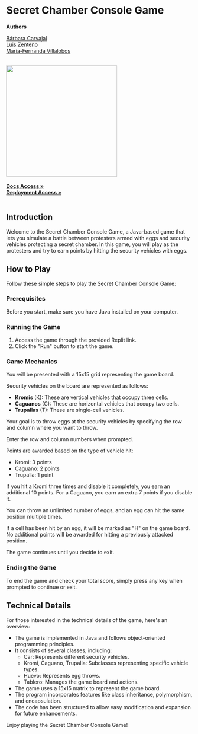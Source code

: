 # Secret Chamber Console Game

 <b>Authors</b>

  [Bárbara Carvajal](https://github.com/BarbaraCarvajal)<br/>
[Luis Zenteno](https://github.com/LuisZentenxx)<br/>
[María-Fernanda Villalobos](https://github.com/MariferVL)
<br/>
<br/>

<img width="300px" src="https://github.com/MariferVL/GameSecretChamber/assets/99364311/51c1e97c-87e8-453e-b47b-04571b4f12ba">

<br/>
<br/>
    <a href="https://github.com/MariferVL/GameSecretChamber" target="_blank"><strong>Docs Access »</strong></a>
<br/>
     <a href="https://replit.com/@marifervl/CamaraSecreta-Juego" target="_blank"><strong>Deployment Access »</strong></a>
<br/>
<br/>

## Introduction
<p>Welcome to the Secret Chamber Console Game, a Java-based game that lets you simulate a battle between protesters armed with eggs and security vehicles protecting a secret chamber. In this game, you will play as the protesters and try to earn points by hitting the security vehicles with eggs.</p>

## How to Play
<p>Follow these simple steps to play the Secret Chamber Console Game:</p>

### Prerequisites
<p>Before you start, make sure you have Java installed on your computer.</p>

### Running the Game
<ol>
<li>Access the game through the provided Replit link.</li>
<li>Click the "Run" button to start the game.</li>
</ol>

### Game Mechanics
<p>You will be presented with a 15x15 grid representing the game board.</p>
<p>Security vehicles on the board are represented as follows:</p>
<ul>
<li><strong>Kromis</strong> (K): These are vertical vehicles that occupy three cells.</li>
<li><strong>Caguanos</strong> (C): These are horizontal vehicles that occupy two cells.</li>
<li><strong>Trupallas</strong> (T): These are single-cell vehicles.</li>
</ul>
<p>Your goal is to throw eggs at the security vehicles by specifying the row and column where you want to throw.</p>
<p>Enter the row and column numbers when prompted.</p>
<p>Points are awarded based on the type of vehicle hit:</p>
<ul>
<li>Kromi: 3 points</li>
<li>Caguano: 2 points</li>
<li>Trupalla: 1 point</li>
</ul>
<p>If you hit a Kromi three times and disable it completely, you earn an additional 10 points. For a Caguano, you earn an extra 7 points if you disable it.</p>
<p>You can throw an unlimited number of eggs, and an egg can hit the same position multiple times.</p>
<p>If a cell has been hit by an egg, it will be marked as "H" on the game board. No additional points will be awarded for hitting a previously attacked position.</p>
<p>The game continues until you decide to exit.</p>

### Ending the Game
<p>To end the game and check your total score, simply press any key when prompted to continue or exit.</p>

## Technical Details
<p>For those interested in the technical details of the game, here's an overview:</p>
<ul>
<li>The game is implemented in Java and follows object-oriented programming principles.</li>
<li>It consists of several classes, including:
  <ul>
  <li>Car: Represents different security vehicles.</li>
  <li>Kromi, Caguano, Trupalla: Subclasses representing specific vehicle types.</li>
  <li>Huevo: Represents egg throws.</li>
  <li>Tablero: Manages the game board and actions.</li>
  </ul>
</li>
<li>The game uses a 15x15 matrix to represent the game board.</li>
<li>The program incorporates features like class inheritance, polymorphism, and encapsulation.</li>
<li>The code has been structured to allow easy modification and expansion for future enhancements.</li>
</ul>

<p>Enjoy playing the Secret Chamber Console Game!</p>
